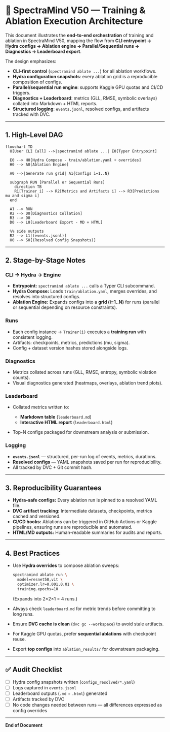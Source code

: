 # 🧪 SpectraMind V50 — Training & Ablation Execution Architecture

This document illustrates the **end-to-end orchestration** of training and ablation in SpectraMind V50, mapping the flow from **CLI entrypoint → Hydra configs → Ablation engine → Parallel/Sequential runs → Diagnostics → Leaderboard export**.

The design emphasizes:
* **CLI-first control** (`spectramind ablate ...`) for all ablation workflows.  
* **Hydra configuration snapshots**: every ablation grid is a reproducible composition of configs.  
* **Parallel/sequential run engine**: supports Kaggle GPU quotas and CI/CD triggers.  
* **Diagnostics + Leaderboard**: metrics (GLL, RMSE, symbolic overlays) collated into Markdown + HTML reports.  
* **Structured logging**: `events.jsonl`, resolved configs, and artifacts tracked with DVC.  

---

## 1. High-Level DAG

```mermaid
flowchart TD
  U[User CLI Call] -->|spectramind ablate ...| E0[Typer Entrypoint]

  E0 --> H0[Hydra Compose - train/ablation.yaml + overrides]
  H0 --> A0[Ablation Engine]

  A0 -->|Generate run grid| A1{Configs i=1..N}

  subgraph RUN [Parallel or Sequential Runs]
    direction TB
    R1[Trainer i] --> R2[Metrics and Artifacts i] --> R3[Predictions mu and sigma i]
  end

  A1 --> RUN
  R2 --> D0[Diagnostics Collation]
  R3 --> D0
  D0 --> L0[Leaderboard Export - MD + HTML]

  %% side outputs
  R2 --> L1[(events.jsonl)]
  H0 --> S0[(Resolved Config Snapshots)]
````

---

## 2. Stage-by-Stage Notes

### CLI → Hydra → Engine

* **Entrypoint:** `spectramind ablate ...` calls a Typer CLI subcommand.
* **Hydra Compose:** Loads `train/ablation.yaml`, merges overrides, and resolves into structured configs.
* **Ablation Engine:** Expands configs into a **grid (i=1..N)** for runs (parallel or sequential depending on resource constraints).

### Runs

* Each config instance → `Trainer(i)` executes a **training run** with consistent logging.
* Artifacts: checkpoints, metrics, predictions (mu, sigma).
* Config + dataset version hashes stored alongside logs.

### Diagnostics

* Metrics collated across runs (GLL, RMSE, entropy, symbolic violation counts).
* Visual diagnostics generated (heatmaps, overlays, ablation trend plots).

### Leaderboard

* Collated metrics written to:

  * **Markdown table** (`leaderboard.md`)
  * **Interactive HTML report** (`leaderboard.html`)
* Top-N configs packaged for downstream analysis or submission.

### Logging

* **`events.jsonl`** — structured, per-run log of events, metrics, durations.
* **Resolved configs** — YAML snapshots saved per run for reproducibility.
* All tracked by DVC + Git commit hash.

---

## 3. Reproducibility Guarantees

* **Hydra-safe configs:** Every ablation run is pinned to a resolved YAML file.
* **DVC artifact tracking:** Intermediate datasets, checkpoints, metrics cached and versioned.
* **CI/CD hooks:** Ablations can be triggered in GitHub Actions or Kaggle pipelines, ensuring runs are reproducible and automated.
* **HTML/MD outputs:** Human-readable summaries for audits and reports.

---

## 4. Best Practices

* Use **Hydra overrides** to compose ablation sweeps:

  ```bash
  spectramind ablate run \
    model=resnet50,vit \
    optimizer.lr=0.001,0.01 \
    training.epochs=10
  ```

  (Expands into 2×2×1 = 4 runs.)

* Always check `leaderboard.md` for metric trends before committing to long runs.

* Ensure **DVC cache is clean** (`dvc gc --workspace`) to avoid stale artifacts.

* For Kaggle GPU quotas, prefer **sequential ablations** with checkpoint reuse.

* Export **top configs** into `ablation_results/` for downstream packaging.

---

## ✅ Audit Checklist

* [ ] Hydra config snapshots written (`configs_resolved/*.yaml`)
* [ ] Logs captured in `events.jsonl`
* [ ] Leaderboard outputs (`.md` + `.html`) generated
* [ ] Artifacts tracked by DVC
* [ ] No code changes needed between runs — all differences expressed as config overrides

---

**End of Document**

```
